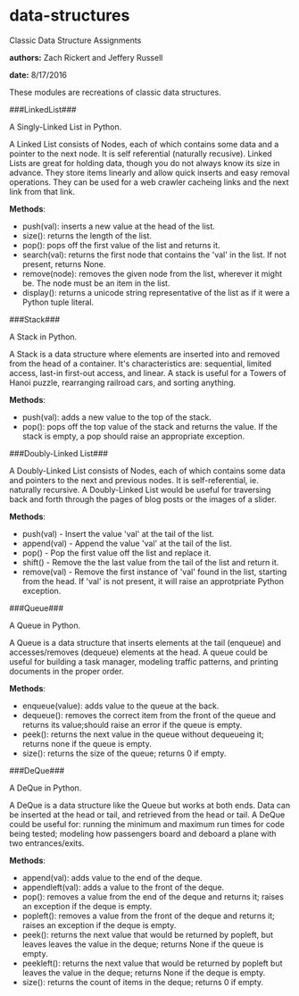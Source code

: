 # data-structures

Classic Data Structure Assignments

__authors:__ Zach Rickert and Jeffery Russell

__date:__ 8/17/2016

These modules are recreations of classic data structures.


###LinkedList###

A Singly-Linked List in Python.

A Linked List consists of Nodes, each of which contains some data and a
pointer to the next node.  It is self referential (naturally recusive).
Linked Lists are great for holding data, though you do not always know
its size in advance.  They store items linearly and allow quick inserts
and easy removal operations. They can be used for a web crawler cacheing
links and the next link from that link.

__Methods__:

* push(val): inserts a new value at the head of the list.
* size(): returns the length of the list.
* pop(): pops off the first value of the list and returns it.
* search(val): returns the first node that contains the 'val' in the list.
    If not present, returns None.
* remove(node): removes the given node from the list, wherever it might
    be.  The node must be an item in the list.
* display(): returns a unicode string representative of the list as if it
    were a Python tuple literal.


###Stack###

A Stack in Python.

A Stack is a data structure where elements are inserted into and removed
from the head of a container.  It's characteristics are: sequential,
limited access, last-in first-out access, and linear.  A stack is useful 
for a Towers of Hanoi puzzle, rearranging railroad cars, and sorting
anything.

__Methods__:
* push(val): adds a new value to the top of the stack.
* pop(): pops off the top value of the stack and returns the value. If the
    stack is empty, a pop should raise an appropriate exception.


###Doubly-Linked List###

A Doubly-Linked List consists of Nodes, each of which contains some data
and pointers to the next and previous nodes.  It is self-referential, ie.
naturally recursive. A Doubly-Linked List would be useful for traversing back and forth through
the pages of blog posts or the images of a slider.  

__Methods__:
* push(val) - Insert the value 'val' at the tail of the list.
* append(val) - Append the value 'val' at the tail of the list.
* pop() - Pop the first value off the list and replace it.
* shift() - Remove the the last value from the tail of the list and 
    return it.
* remove(val) - Remove the first instance of 'val' found in the list, 
    starting from the head.  If 'val' is not present, it will raise an 
    approtpriate Python exception.


###Queue###

A Queue in Python.

A Queue is a data structure that inserts elements at the tail (enqueue) and 
accesses/removes (dequeue) elements at the head. A queue could be useful
for building a task manager, modeling traffic patterns, and printing
documents in the proper order.

__Methods__:
* enqueue(value): adds value to the queue at the back.
* dequeue(): removes the correct item from the front of the queue and 
    returns its value;should raise an error if the queue is empty.
* peek(): returns the next value in the queue without dequeueing it; returns
    none if the queue is empty. 
* size(): returns the size of the queue; returns 0 if empty.


###DeQue###

A DeQue in Python.

A DeQue is a data structure like the Queue but works at both ends.  Data
can be inserted at the head or tail, and retrieved from the head or tail.
A DeQue could be useful for: running the minimum and maximum run times for
code being tested; modeling how passengers board and deboard a plane with
two entrances/exits.  

__Methods__:
* append(val): adds value to the end of the deque.
* appendleft(val): adds a value to the front of the deque.
* pop(): removes a value from the end of the deque and returns it; raises
    an exception if the deque is empty.
* popleft(): removes a value from the front of the deque and returns it;
    raises an exception if the deque is empty.
* peek(): returns the next value that would be returned by popleft, but
    leaves leaves the value in the deque; returns None if the queue is empty. 
* peekleft(): returns the next value that would be returned by popleft but
    leaves the value in the deque; returns None if the deque is empty.
* size():  returns the count of items in the deque; returns 0 if empty.
